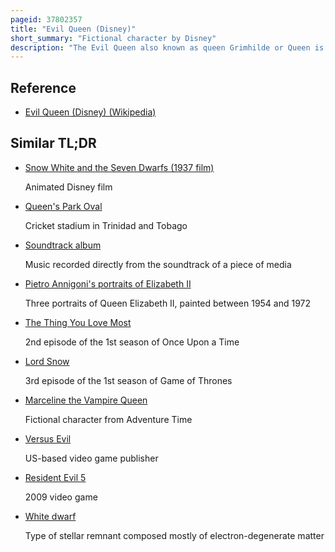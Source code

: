 ```yaml
---
pageid: 37802357
title: "Evil Queen (Disney)"
short_summary: "Fictional character by Disney"
description: "The Evil Queen also known as queen Grimhilde or Queen is a fictional Character who appears in Walt Disney Productions' first animated Feature Film snow white and the seven Dwarfs and remains a Villain in their extended snow white Franchise. She is based on the evil queen Character from the german fairy Tale snow white from 1812."
---
```


## Reference

- [Evil Queen (Disney) (Wikipedia)](https://en.wikipedia.org/?curid=37802357)

## Similar TL;DR

- [Snow White and the Seven Dwarfs (1937 film)](/tldr/en/snow-white-and-the-seven-dwarfs-1937-film)

  Animated Disney film

- [Queen's Park Oval](/tldr/en/queens-park-oval)

  Cricket stadium in Trinidad and Tobago

- [Soundtrack album](/tldr/en/soundtrack-album)

  Music recorded directly from the soundtrack of a piece of media

- [Pietro Annigoni's portraits of Elizabeth II](/tldr/en/pietro-annigonis-portraits-of-elizabeth-ii)

  Three portraits of Queen Elizabeth II, painted between 1954 and 1972

- [The Thing You Love Most](/tldr/en/the-thing-you-love-most)

  2nd episode of the 1st season of Once Upon a Time

- [Lord Snow](/tldr/en/lord-snow)

  3rd episode of the 1st season of Game of Thrones

- [Marceline the Vampire Queen](/tldr/en/marceline-the-vampire-queen)

  Fictional character from Adventure Time

- [Versus Evil](/tldr/en/versus-evil)

  US-based video game publisher

- [Resident Evil 5](/tldr/en/resident-evil-5)

  2009 video game

- [White dwarf](/tldr/en/white-dwarf)

  Type of stellar remnant composed mostly of electron-degenerate matter
